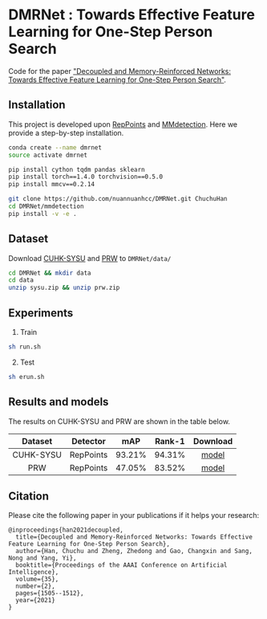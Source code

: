 # DMRNet : Towards Effective Feature Learning for One-Step Person Search

Code for the paper ["Decoupled and Memory-Reinforced Networks: Towards Effective Feature Learning for One-Step Person Search"](https://arxiv.org/abs/2102.10795).


## Installation
This project is developed upon [RepPoints](https://github.com/microsoft/RepPoints) and [MMdetection](https://github.com/open-mmlab/mmdetection). Here we provide a step-by-step installation. 
```bash
conda create --name dmrnet
source activate dmrnet

pip install cython tqdm pandas sklearn
pip install torch==1.4.0 torchvision==0.5.0
pip install mmcv==0.2.14

git clone https://github.com/nuannuanhcc/DMRNet.git ChuchuHan
cd DMRNet/mmdetection
pip install -v -e .
```
## Dataset
Download [CUHK-SYSU](https://drive.google.com/file/d/1uVtxdNG-RaKzN8fGIJj4XzI9rGU55oeh/view?usp=sharing) and [PRW](https://drive.google.com/file/d/1hoFfjVqqBtdZnYl0ihJc6TG2ARcWtQ5X/view?usp=sharing) to `DMRNet/data/`
```bash
cd DMRNet && mkdir data
cd data
unzip sysu.zip && unzip prw.zip
```
## Experiments
1. Train
```bash
sh run.sh
```
2. Test
```bash
sh erun.sh
```
## Results and models

The results on CUHK-SYSU and PRW are shown in the table below.

| Dataset | Detector | mAP | Rank-1 | Download |
| :----: | :-------: | :------: | :-----: | :------: |
| CUHK-SYSU | RepPoints | 93.21% | 94.31% |[model](https://drive.google.com/file/d/1ITVbbSrZKc9aa_aYqD3K-3HE4qMJ49aV/view?usp=sharing) |
| PRW | RepPoints | 47.05% | 83.52% |[model](https://drive.google.com/file/d/13ZNF-aSN4V9F4ApbTyWAW3SS3h0w7_BS/view?usp=sharing) |

## Citation
Please cite the following paper in your publications if it helps your research:
```
@inproceedings{han2021decoupled,
  title={Decoupled and Memory-Reinforced Networks: Towards Effective Feature Learning for One-Step Person Search},
  author={Han, Chuchu and Zheng, Zhedong and Gao, Changxin and Sang, Nong and Yang, Yi},
  booktitle={Proceedings of the AAAI Conference on Artificial Intelligence},
  volume={35},
  number={2},
  pages={1505--1512},
  year={2021}
}
```